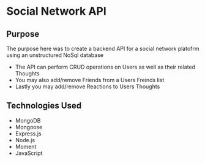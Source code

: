 # Social Network API

## Purpose
The purpose here was to create a backend API for a social network platofrm using an unstructured NoSql database

* The API can perform CRUD operations on Users as well as their related Thoughts
* You may also add/remove Friends from a Users Freinds list
* Lastly you may add/remove Reactions to Users Thoughts

## Technologies Used

* MongoDB
* Mongoose
* Express.js
* Node.js
* Moment
* JavaScript